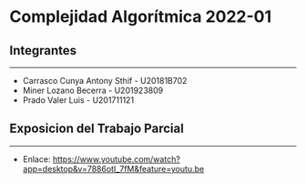 # Complejidad Algorítmica 2022-01

## Integrantes
-----------
- Carrasco Cunya Antony Sthif - U20181B702
- Miner Lozano Becerra - U201923809 
- Prado Valer Luis - U201711121

## Exposicion del Trabajo Parcial
-----------
- Enlace: https://www.youtube.com/watch?app=desktop&v=7886otI_7fM&feature=youtu.be
